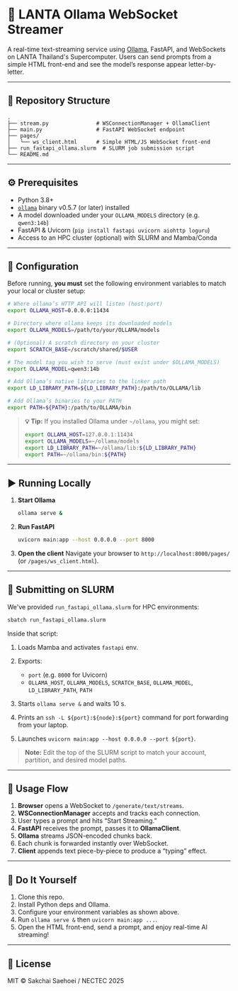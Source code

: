 <!-- README.md -->

# 🦙 LANTA Ollama WebSocket Streamer

A real-time text-streaming service using [Ollama](https://ollama.com), FastAPI, and WebSockets on LANTA Thailand's Supercomputer.
Users can send prompts from a simple HTML front-end and see the model’s response appear letter-by-letter.

---

## 📂 Repository Structure

```
.
├── stream.py               # WSConnectionManager + OllamaClient
├── main.py                 # FastAPI WebSocket endpoint
├── pages/
│   └── ws_client.html      # Simple HTML/JS WebSocket front-end
├── run_fastapi_ollama.slurm  # SLURM job submission script
└── README.md
```

---

## ⚙️ Prerequisites

* Python 3.8+
* [`ollama`](https://ollama.com) binary v0.5.7 (or later) installed
* A model downloaded under your `OLLAMA_MODELS` directory (e.g. `qwen3:14b`)
* FastAPI & Uvicorn (`pip install fastapi uvicorn aiohttp loguru`)
* Access to an HPC cluster (optional) with SLURM and Mamba/Conda

---

## 🔧 Configuration

Before running, **you must** set the following environment variables to match your local or cluster setup:

```bash
# Where ollama’s HTTP API will listen (host:port)
export OLLAMA_HOST=0.0.0.0:11434

# Directory where ollama keeps its downloaded models
export OLLAMA_MODELS=/path/to/your/OLLAMA/models

# (Optional) A scratch directory on your cluster
export SCRATCH_BASE=/scratch/shared/$USER

# The model tag you wish to serve (must exist under $OLLAMA_MODELS)
export OLLAMA_MODEL=qwen3:14b

# Add Ollama’s native libraries to the linker path
export LD_LIBRARY_PATH=${LD_LIBRARY_PATH}:/path/to/OLLAMA/lib

# Add Ollama’s binaries to your PATH
export PATH=${PATH}:/path/to/OLLAMA/bin
```

> **💡 Tip:** If you installed Ollama under `~/ollama`, you might set:
>
> ```bash
> export OLLAMA_HOST=127.0.0.1:11434
> export OLLAMA_MODELS=~/ollama/models
> export LD_LIBRARY_PATH=~/ollama/lib:${LD_LIBRARY_PATH}
> export PATH=~/ollama/bin:${PATH}
> ```

---

## ▶️ Running Locally

1. **Start Ollama**

   ```bash
   ollama serve &
   ```

2. **Run FastAPI**

   ```bash
   uvicorn main:app --host 0.0.0.0 --port 8000
   ```

3. **Open the client**
   Navigate your browser to `http://localhost:8000/pages/` (or `/pages/ws_client.html`).

---

## 📡 Submitting on SLURM

We've provided `run_fastapi_ollama.slurm` for HPC environments:

```bash
sbatch run_fastapi_ollama.slurm
```

Inside that script:

1. Loads Mamba and activates `fastapi` env.
2. Exports:

   * `port` (e.g. `8000` for Uvicorn)
   * `OLLAMA_HOST`, `OLLAMA_MODELS`, `SCRATCH_BASE`, `OLLAMA_MODEL`, `LD_LIBRARY_PATH`, `PATH`
3. Starts `ollama serve &` and waits 10 s.
4. Prints an `ssh -L ${port}:${node}:${port}` command for port forwarding from your laptop.
5. Launches `uvicorn main:app --host 0.0.0.0 --port ${port}`.

> **Note:** Edit the top of the SLURM script to match your account, partition, and desired model paths.

---

## 📝 Usage Flow

1. **Browser** opens a WebSocket to `/generate/text/streams`.
2. **WSConnectionManager** accepts and tracks each connection.
3. User types a prompt and hits “Start Streaming.”
4. **FastAPI** receives the prompt, passes it to **OllamaClient**.
5. **Ollama** streams JSON-encoded chunks back.
6. Each chunk is forwarded instantly over WebSocket.
7. **Client** appends text piece-by-piece to produce a “typing” effect.

---

## 🚀 Do It Yourself

1. Clone this repo.
2. Install Python deps and Ollama.
3. Configure your environment variables as shown above.
4. Run `ollama serve &` then `uvicorn main:app ...`.
5. Open the HTML front-end, send a prompt, and enjoy real-time AI streaming!

---

## 📄 License

MIT © Sakchai Saehoei / NECTEC 2025
